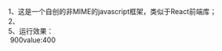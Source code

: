 
1、这是一个自创的非MIME的javascript框架，类似于React前端库；<br/>
2、<script type="text/guang">,  guang.view为编译器；<br/>
3、目前实现是<>为求平方函数，render为向body追加element;<br/>
4、代码预览：<br/>
    <script type="text/guang"><br/>
	&nbsp;&nbsp;const a = 30;<br/>
	&nbsp;&nbsp;const b = 20;<br/>
	&nbsp;&nbsp;render(\<a>);<br/>
	&nbsp;&nbsp;render("value:"+\<b>);<br/>
	</script><br/>
5、运行效果：<br/>
    &nbsp;900value:400<br/>
